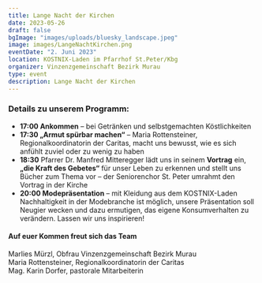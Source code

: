 ```yaml
---
title: Lange Nacht der Kirchen
date: 2023-05-26
draft: false
bgImage: "images/uploads/bluesky_landscape.jpeg"
image: images/LangeNachtKirchen.png
eventDate: "2. Juni 2023"
location: KOSTNIX-Laden im Pfarrhof St.Peter/Kbg
organizer: Vinzenzgemeinschaft Bezirk Murau
type: event
description: Lange Nacht der Kirchen
---
```



<!--more-->

### Details zu unserem Programm:
-  **17:00 Ankommen** – bei Getränken und selbstgemachten
Köstlichkeiten
- **17:30 „Armut spürbar machen“** – Maria Rottensteiner, Regionalkoordinatorin der Caritas, macht uns bewusst, wie es sich anfühlt zuviel oder zu wenig zu haben
- **18:30** Pfarrer Dr. Manfred Mitteregger lädt uns in seinem **Vortrag** ein, **„die Kraft des Gebetes“** für unser Leben zu erkennen und stellt uns Bücher zum Thema vor – der Seniorenchor St. Peter umrahmt den Vortrag in der Kirche
- **20:00 Modepräsentation** – mit Kleidung aus dem KOSTNIX-Laden Nachhaltigkeit in der Modebranche ist möglich, unsere Präsentation soll Neugier wecken und dazu ermutigen, das eigene Konsumverhalten zu verändern. Lassen wir uns inspirieren!

#### Auf euer Kommen freut sich das Team
Marlies Mürzl, Obfrau Vinzenzgemeinschaft Bezirk Murau    
Maria Rottensteiner, Regionalkoordinatorin der Caritas    
Mag. Karin Dorfer, pastorale Mitarbeiterin   

